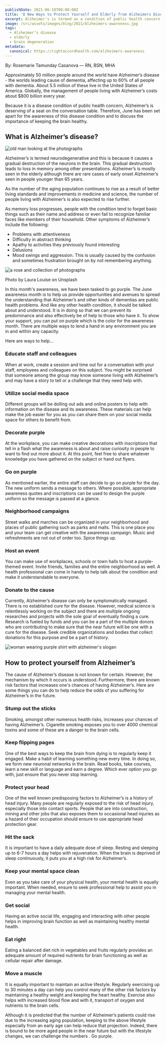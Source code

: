 ```yaml
---
publishDate: 2021-06-18T00:00:00Z
title: '8 New Ways to Protect Yourself and Elderly from Alzheimers Disease'
excerpt: Alzheimer's is termed as a condition of public health concern that affects the elderly. Here's the 8 new ways to protect yourself from this brain degenerative disease.
image: /src/assets/images/blog/2021/Alzheimers-awareness.jpg
tags:
  - Alzheimer’s disease
  - elderly
  - brain degeneration
metadata:
  canonical: https://rightaccordhealth.com/alzheimers-awareness
---
```



By: Rosemarie Tamunday Casanova — RN, BSN, MHA


Approximately 50 million people around the world have Alzheimer’s disease - the worlds leading cause of dementia, affecting up to 60% of all people with dementia. About 5.5 million of these live in the United States of America. Globally, the management of people living with Alzheimer’s costs about $800 billion every year.

Because it is a disease condition of public health concern, Alzheimer’s is deserving of a seat on the conversation table. Therefore, June has been set apart for the awareness of this disease condition and to discuss the importance of keeping the brain healthy.

What is Alzheimer’s disease?
----------------------------

![old man looking at the photographs](/src/assets/images/blog/2021/looking-a-photograph.jpg)

Alzheimer’s is termed neurodegenerative and this is because it causes a gradual destruction of the neurons in the brain. This gradual destruction leads to loss in memory among other presentations. Alzheimer’s is mostly seen in the elderly although there are rare cases of early onset Alzheimer’s seen in people younger than 65 years.

As the number of the aging population continues to rise as a result of better living standards and improvements in medicine and science, the number of people living with Alzheimer’s is also expected to rise further.

As memory loss progresses, people with the condition tend to forget basic things such as their name and address or even fail to recognize familiar faces like members of their household. Other symptoms of Alzheimer’s include the following:

*   Problems with attentiveness
*   Difficulty in abstract thinking
*   Apathy to activities they previously found interesting
*   Delusions
*   Mood swings and aggression. This is usually caused by the confusion and sometimes frustration brought on by not remembering anything.

![a rose and collection of photographs](/src/assets/images/blog/2021/laura-louise-grimsley-JZiO8Rd8tlQ-unsplash.jpg)

Photo by Laura Louise on Unsplash

In this month's awareness, we have been tasked to go purple. The June awareness month is to help us provide opportunities and avenues to spread the understanding that Alzheimer’s and other kinds of dementias are public health problems. And like any other health condition, it should be talked about and understood. It is in doing so that we can prevent its predominance and also effectively be of help to those who have it. To show your support, you can put on purple which is the color for the awareness month. There are multiple ways to lend a hand in any environment you are in and within any capacity.

Here are ways to help...

### Educate staff and colleagues

When at work, create a session and time out for a conversation with your staff, employees and colleagues on this subject. You might be surprised that someone among the group may know someone living with Alzheimer’s and may have a story to tell or a challenge that they need help with.

### Utilize social media space

Different groups will be dolling out ads and online posters to help with information on the disease and its awareness. These materials can help make the job easier for you as you can share them on your social media space for others to benefit from.

### Decorate purple

At the workplace, you can make creative decorations with inscriptions that tell in a flash what the awareness is about and raise curiosity in people to want to find out more about it. At this point, feel free to share whatever knowledge you have gathered on the subject or hand out flyers.

### Go on purple

As mentioned earlier, the entire staff can decide to go on purple for the day. The new uniform sends a message to others. Where possible, appropriate awareness quotes and inscriptions can be used to design the purple uniform so the message is passed at a glance.

### Neighborhood campaigns

Street walks and marches can be organized in your neighborhood and places of public gathering such as parks and malls. This is one place you and your team can get creative with the awareness campaign. Music and refreshments are not out of order too. Spice things up.

### Host an event

You can make use of workplaces, schools or town halls to host a purple-themed event. Invite friends, families and the entire neighborhood as well. A health professional can come in handy to help talk about the condition and make it understandable to everyone.

### Donate to the cause

Currently, Alzheimer’s disease can only be symptomatically managed. There is no established cure for the disease. However, medical science is relentlessly working on the subject and there are multiple ongoing researches and projects with the sole goal of eventually finding a cure. Research is fueled by funds and you can be a part of the multiple donors who are contributing to make sure that the near future will be one with a cure for the disease. Seek credible organizations and bodies that collect donations for this purpose and be a part of history.

![woman wearing purple shirt with alzheimer's slogan](/src/assets/images/blog/2021/awareness-rally.jpg)

How to protect yourself from Alzheimer’s
----------------------------------------

The cause of Alzheimer’s disease is not known for certain. However, the mechanism by which it occurs is understood. Furthermore, there are known risk factors that increases one's chances of having Alzheimer’s. Here are some things you can do to help reduce the odds of you suffering for Alzheimer’s in the future.

### Stump out the sticks

Smoking, amongst other numerous health risks, increases your chances of having Alzheimer’s. Cigarette smoking exposes you to over 4000 chemical toxins and some of these are a danger to the brain cells.

### Keep flipping pages

One of the best ways to keep the brain from dying is to regularly keep it engaged. Make a habit of learning something new every time. In doing so, we form new neuronal networks in the brain. Read books, take courses, learn a new skill or language and earn a degree. Which ever option you go with, just ensure that you never stop learning.

### Protect your head

One of the well known predisposing factors to Alzheimer’s is a history of head injury. Many people are regularly exposed to the risk of head injury, especially those into contact sports. People that are into construction, mining and other jobs that also exposes them to occasional head injuries as a hazard of their occupation should ensure to use appropriate head protection gear.

### Hit the sack

It is important to have a daily adequate dose of sleep. Resting and sleeping up to 6-7 hours a day helps with rejuvenation. When the brain is deprived of sleep continuously, it puts you at a high risk for Alzheimer’s.

### Keep your mental space clean

Even as you take care of your physical health, your mental health is equally important. When needed, ensure to seek professional help to assist you in managing your mental health.

### Get social

Having an active social life, engaging and interacting with other people helps in improving brain function as well as maintaining healthy mental health.

### Eat right

Eating a balanced diet rich in vegetables and fruits regularly provides an adequate amount of required nutrients for brain functioning as well as cellular repair after damage.

### Move a muscle

It is equally important to maintain an active lifestyle. Regularly exercising up to 30 minutes a day can help you control many of the other risk factors by maintaining a healthy weight and keeping the heart healthy. Exercise also helps with increased blood flow and with it, transport of oxygen and nutrients to the brain cells.

Although it is predicted that the number of Alzheimer’s patients could rise due to the increasing aging population, keeping to the above lifestyle especially from an early age can help reduce that projection. Indeed, there is bound to be more aged people in the near future but with the lifestyle changes, we can challenge the numbers . Go purple.

